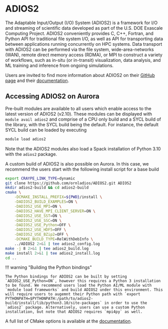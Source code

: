 # ADIOS2

The Adaptable Input/Output (I/O) System (ADIOS2)
is a framework for I/O and streaming of scientific data developed as part of the U.S. DOE Exascale Computing Project.
ADIOS2 conveniently provides C, C++, Fortran, and Python API for traditional file system I/O, 
as well as API for transporting data between applications running concurrently on HPC systems. 
Data transport with ADIOS2 can be performed via the file system, wide-area-networks (WAN), remote direct memory access (RDMA), 
or MPI to construct a variety of workflows, such as in-situ (or in-transit) visualization, data analysis, and ML training and inference 
from ongoing simulations.

Users are invited to find more information about ADIOS2 on their [GitHub page](https://github.com/ornladios/ADIOS2) and their [documentation](https://adios2.readthedocs.io/en/v2.10.2/).

## Accessing ADIOS2 on Aurora

Pre-built modules are available to all users which enable access to the latest version of ADIOS2 (v2.10).
These modules can be displayed with `module avail adios2` and comprise of a CPU only build and a SYCL build of the library, with the SYCL build being the default.
For instance, the default SYCL build can be loaded by executing

```bash
module load adios2
```

Note that the ADIOS2 modules also load a Spack installation of Python 3.10 with the `adios2` package.

A custom build of ADIOS2 is also possible on Aurora.
In this case, we recommend the users start with the following install script for a base build

```bash linenums="1" title="install_adios2.sh
export CRAYPE_LINK_TYPE=dynamic
git clone https://github.com/ornladios/ADIOS2.git ADIOS2
mkdir adios2-build && cd adios2-build
cmake \
    -DCMAKE_INSTALL_PREFIX=${PWD}/install \
    -DADIOS2_BUILD_EXAMPLES=ON \
    -DADIOS2_USE_MPI=ON \
    -DADIOS2_HAVE_MPI_CLIENT_SERVER=ON \
    -DADIOS2_USE_SST=ON \
    -DADIOS2_USE_SSC=ON \
    -DADIOS2_USE_Python=OFF \
    -DADIOS2_USE_HDF5=OFF \
    -DADIOS2_USE_BZip2=OFF \
    -DCMAKE_BUILD_TYPE=RelWithDebInfo \
    ../ADIOS2 2>&1 | tee adios2_config.log
make -j 8 2>&1 | tee adios2_build.log
make install 2>&1 | tee adios2_install.log
cd ..
```

!!! warning "Building the Python bindings"

	The Python bindings for ADIOS2 can be built by setting `ADIOS2_USE_Python=ON`, however this requires a Python 3 installation to be found. We recommend users load the Python AI/ML module with `module load frameworks` and build ADIOS2 under this environment. This will require users to augemnt their Python path with `export PYTHONPATH=$PYTHONPATH:/path/to/adios2-build/install/lib/python3.10/site-packages` in order to use the `adios2` package. Alternatively, users can use a custom Python installation, but note that ADIOS2 requires `mpi4py` as well. 

A full list of CMake options is available at the [documentation](https://adios2.readthedocs.io/en/latest/setting_up/setting_up.html#install-from-source).







